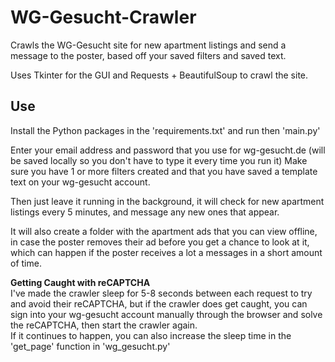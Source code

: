 # WG-Gesucht-Crawler
Crawls the WG-Gesucht site for new apartment listings and send a message to the poster,
based off your saved filters and saved text.

Uses Tkinter for the GUI and Requests + BeautifulSoup to crawl the site.

## Use
Install the Python packages in the 'requirements.txt' and run then 'main.py'

Enter your email address and password that you use for wg-gesucht.de (will be saved
locally so you don't have to type it every time you run it)
Make sure you have 1 or more filters created and that you have saved a template text
on your wg-gesucht account.

Then just leave it running in the background, it will check for new apartment listings
every 5 minutes, and message any new ones that appear.

It will also create a folder with the apartment ads that you can view offline, in case
the poster removes their ad before you get a chance to look at it, which can happen
if the poster receives a lot a messages in a short amount of time.

**Getting Caught with reCAPTCHA**  
I've made the crawler sleep for 5-8 seconds between each request to try and avoid their reCAPTCHA, but if the crawler does get caught, you can sign into your wg-gesucht account manually through the browser and solve the reCAPTCHA, then start the crawler again.  
If it continues to happen, you can also increase the sleep time in the 'get_page' function in 'wg_gesucht.py'
